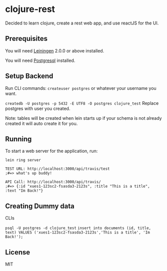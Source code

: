 # clojure-rest
Decided to learn clojure, create a rest web app, and use reactJS for the UI.

## Prerequisites

You will need [Leiningen][] 2.0.0 or above installed.

You will need [Postgresql][] installed.

[leiningen]: https://github.com/technomancy/leiningen
[postgresql]: https://wiki.postgresql.org/wiki/Detailed_installation_guides.

## Setup Backend

   Run CLI commands:
   `createuser postgres` or whatever your username you want.

   `createdb -U postgres -p 5432 -E UTF8 -O postgres clojure_test` Replace postgres with user you created.

Note: tables will be created when lein starts up if your schema is not already created it will auto create it for you.

## Running

To start a web server for the application, run:

    lein ring server

    TEST URL: http://localhost:3000/api/travis/test
    ;#=> what's up buddy!
    
    API Call: http://localhost:3000/api/travis/
    ;#=> {:id "xues1-123sc2-fsasda3-2123s", :title "This is a title", :text "Im Back!"}
## Creating Dummy data
CLIs

`psql -U postgres -d clojure_test`
`insert into documents (id, title, text) VALUES ('xues1-123sc2-fsasda3-2123s','This is a title', 'Im Back!');`

## License

MIT
